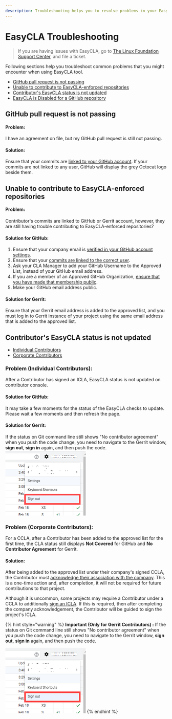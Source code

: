 ```yaml
---
description: Troubleshooting helps you to resolve problems in your EasyCLA implementation.
---
```


# EasyCLA Troubleshooting

> If you are having issues with EasyCLA, go to [The Linux Foundation Support Center](https://jira.linuxfoundation.org/plugins/servlet/theme/portal/4/create/143), and file a ticket.

Following sections help you troubleshoot common problems that you might encounter when using EasyCLA tool.

* [GitHub pull request is not passing](./#github-pull-request-is-not-passing)
* [Unable to contribute to EasyCLA-enforced repositories](./#unable-to-contribute-to-easycla-enforced-repositories)
* [Contributor's EasyCLA status is not updated](./#contributors-easycla-status-is-not-updated)
* ​[EasyCLA is Disabled for a GitHub repository](easycla-is-disabled.md)​

## GitHub pull request is not passing

#### Problem:

I have an agreement on file, but my GitHub pull request is still not passing.

#### Solution:

Ensure that your commits are [linked to your GitHub account](https://docs.github.com/en/github/committing-changes-to-your-project/why-are-my-commits-linked-to-the-wrong-user#commits-are-not-linked-to-any-user). If your commits are not linked to any user, GitHub will display the grey Octocat logo beside them.

## Unable to contribute to EasyCLA-enforced repositories

#### Problem:

Contributor's commits are linked to GitHub or Gerrit account, however, they are still having trouble contributing to EasyCLA-enforced repositories?

#### Solution for GitHub:

1. Ensure that your company email is [verified in your GitHub account settings](https://docs.github.com/en/github/getting-started-with-github/verifying-your-email-address).
2. Ensure that your [commits are linked to the correct user](https://help.github.com/en/github/committing-changes-to-your-project/why-are-my-commits-linked-to-the-wrong-user).
3. Ask your CLA Manager to add your GitHub Username to the Approved List, instead of your GitHub email address.
4. If you are a member of an Approved GitHub Organization, [ensure that you have made that membership public](https://docs.github.com/en/github/setting-up-and-managing-your-github-user-account/publicizing-or-hiding-organization-membership).
5. Make your GitHub email address public.

#### Solution for Gerrit:

Ensure that your Gerrit email address is added to the approved list, and you must log in to Gerrit instance of your project using the same email address that is added to the approved list.

## Contributor's EasyCLA status is not updated

* [Individual Contributors](./#problem-individual-contributors)
* [Corporate Contributors](./#problem-corporate-contributors)

### Problem \(Individual Contributors\):

After a Contributor has signed an ICLA, EasyCLA status is not updated on contributor console.

#### Solution for GitHub:

It may take a few moments for the status of the EasyCLA checks to update. Please wait a few moments and then refresh the page.

#### Solution for Gerrit:

If the status on Git command line still shows "No contributor agreement" when you push the code change, you need to navigate to the Gerrit window, **sign out**, **sign in** again, and then push the code.![](../../../.gitbook/assets/signout-gerrit.png) 

### Problem \(Corporate Contributors\):

For a CCLA, after a Contributor has been added to the approved list for the first time, the CLA status still displays **Not Covered** for GitHub and **No Contributor Agreement** for Gerrit.

#### Solution:

After being added to the approved list under their company's signed CCLA, the Contributor must [acknowledge their association with the company](../../contributors/corporate-contributor.md#acknowledge-company-contribution). This is a one-time action and, after completion, it will not be required for future contributions to that project.

Although it is uncommon, some projects may require a Contributor under a CCLA to additionally [sign an ICLA](../../contributors/corporate-contributor.md#if-you-are-asked-to-sign-icla). If this is required, then after completing the company acknowledgement, the Contributor will be guided to sign the project's ICLA.

{% hint style="warning" %}
**Important \(Only for Gerrit Contributors\) :** If the status on Git command line still shows "No contributor agreement" when you push the code change, you need to navigate to the Gerrit window, **sign out**, **sign in** again, and then push the code.

![](../../../.gitbook/assets/signout-gerrit.png)
{% endhint %}

